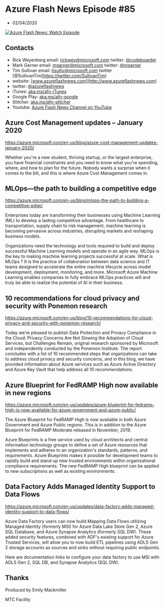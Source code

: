 # Azure Flash News Episode #85
 - 02/04/2020

[![Azure Flash News: Watch Episode](https://img.youtube.com/vi/lcPHrKhk_DE/0.jpg)](https://youtu.be/lcPHrKhk_DE "Azure Flash News: Episode 85")


## Contacts
* Rick Weyenberg  email: rickwey@microsoft.com twitter: [@codeboarder](https://www.twitter.com/codeboarder)
* Mark Garner email: mgarner@microsoft.com twitter: [@mgarner](https://www.twitter.com/mgarner)
* Tim Sullivan email: tisulliv@microsoft.com twitter [@SullivanTim]https://twitter.com/SullivanTim)
* website: [www.azureflashnews.com](http://www.azureflashnews.com)
* twitter: [@azureflashnews](https://www.twitter.com/azureflashnews)
* iTunes: [aka.ms/afn-iTunes](https://aka.ms/afn-iTunes)
* Google Play: [aka.ms/afn-google](https://aka.ms/afn-google)
* Stitcher: [aka.ms/afn-stitcher](https://aka.ms/afn-stitcher)
* Youtube: [Azure Flash News Channel on YouTube](https://www.youtube.com/channel/UCV6U_D4q7OxQaf0rFfEb6fQ)

## Azure Cost Management updates – January 2020

https://azure.microsoft.com/en-us/blog/azure-cost-management-updates-january-2020/

Whether you're a new student, thriving startup, or the largest enterprise, you have financial constraints and you need to know what you're spending, where, and how to plan for the future. Nobody wants a surprise when it comes to the bill, and this is where Azure Cost Management comes in.

## MLOps—the path to building a competitive edge

https://azure.microsoft.com/en-us/blog/mlops-the-path-to-building-a-competitive-edge/

Enterprises today are transforming their businesses using Machine Learning (ML) to develop a lasting competitive advantage. From healthcare to transportation, supply chain to risk management, machine learning is becoming pervasive across industries, disrupting markets and reshaping business models.

Organizations need the technology and tools required to build and deploy successful Machine Learning models and operate in an agile way. MLOps is the key to making machine learning projects successful at scale. What is MLOps ? It is the practice of collaboration between data science and IT teams designed to accelerate the entire machine lifecycle across model development, deployment, monitoring, and more. Microsoft Azure Machine Learning enables companies to fully embrace MLOps practices will and truly be able to realize the potential of AI in their business.

## 10 recommendations for cloud privacy and security with Ponemon research

https://azure.microsoft.com/en-us/blog/10-recommendations-for-cloud-privacy-and-security-with-ponemon-research/

Today we’re pleased to publish Data Protection and Privacy Compliance in the Cloud: Privacy Concerns Are Not Slowing the Adoption of Cloud Services, but Challenges Remain, original research sponsored by Microsoft and independently conducted by the Ponemon Institute. The report concludes with a list of 10 recommended steps that organizations can take to address cloud privacy and security concerns, and in this blog, we have provided information about Azure services such as Azure Active Directory and Azure Key Vault that help address all 10 recommendations.

## Azure Blueprint for FedRAMP High now available in new regions

https://azure.microsoft.com/en-us/updates/azure-blueprint-for-fedramp-high-is-now-available-for-azure-government-and-azure-public/

The Azure Blueprint for FedRAMP High is now available in both Azure Government and Azure Public regions. This is in addition to the Azure Blueprint for FedRAMP Moderate released in November, 2019.

Azure Blueprints is a free service used by cloud architects and central information technology groups to define a set of Azure resources that implements and adheres to an organization's standards, patterns, and requirements. Azure Blueprints makes it possible for development teams to rapidly build and stand up new trusted environments within organizational compliance requirements. The new FedRAMP High blueprint can be applied to new subscriptions as well as existing environments.

## Data Factory Adds Managed Identity Support to Data Flows

https://azure.microsoft.com/en-us/updates/data-factory-adds-managed-identity-support-to-data-flows/

Azure Data Factory users can now build Mapping Data Flows utilizing Managed Identity (formerly MSI) for Azure Data Lake Store Gen 2, Azure SQL Database, and Azure Synapse Analytics (formerly SQL DW). These added security features, combined with ADF's existing support for Azure Trusted Services, will allow you to now build ETL pipelines using ADLS Gen 2 storage accounts as sources and sinks without requiring public endpoints.

Here are documentation links to configure your data factory to use MSI with ADLS Gen 2, SQL DB, and Synapse Analytics (SQL DW).

## Thanks
Produced by Emily Mackmiller

MTC Facility